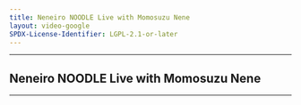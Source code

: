 ```yaml
---
title: Neneiro NOODLE Live with Momosuzu Nene
layout: video-google
SPDX-License-Identifier: LGPL-2.1-or-later
---
```


---

##  Neneiro NOODLE Live with Momosuzu Nene

<div class="container">
  <video-js id="my-video" class="vjs-fluid vjs-layout-medium" controls preload="auto" poster="/assets/images/nene.jpg">
    <source src="https://xx58j-my.sharepoint.com/:v:/g/personal/peekaboo_xx58j_onmicrosoft_com/EVRTb1eONuZJt4-AOWG8VLQBs0bCKHfAH9kpbU4yflGMuQ?download=1" type="video/mp4"/>
  </video-js>
</div>

---
